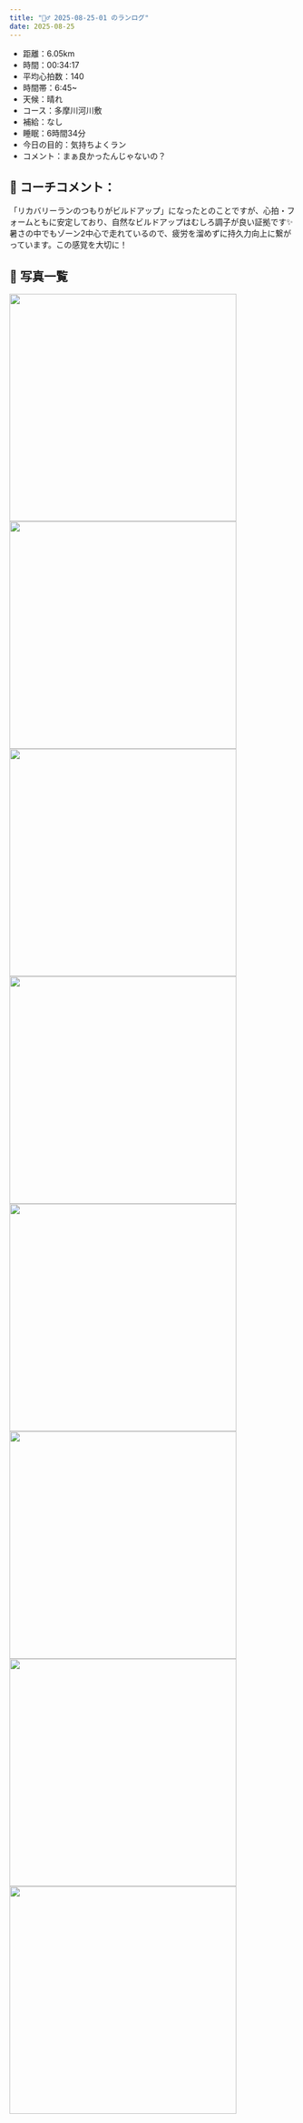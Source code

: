```yaml
---
title: "🏃‍♂️ 2025-08-25-01 のランログ"
date: 2025-08-25
---
```


- 距離：6.05km
- 時間：00:34:17
- 平均心拍数：140
- 時間帯：6:45~
- 天候：晴れ
- コース：多摩川河川敷
- 補給：なし
- 睡眠：6時間34分
- 今日の目的：気持ちよくラン
- コメント：まぁ良かったんじゃないの？

## 📝 コーチコメント：
「リカバリーランのつもりがビルドアップ」になったとのことですが、心拍・フォームともに安定しており、自然なビルドアップはむしろ調子が良い証拠です✨ 暑さの中でもゾーン2中心で走れているので、疲労を溜めずに持久力向上に繋がっています。この感覚を大切に！

## 📸 写真一覧
<img src="../images/2025-08-25-01/9E45CFD9-97A2-4D58-84F1-E0662DC8839D.JPG" width="400" loading="lazy" decoding="async" />
<img src="../images/2025-08-25-01/IMG_5388.PNG" width="400" loading="lazy" decoding="async" />
<img src="../images/2025-08-25-01/IMG_5389.PNG" width="400" loading="lazy" decoding="async" />
<img src="../images/2025-08-25-01/IMG_5392.PNG" width="400" loading="lazy" decoding="async" />
<img src="../images/2025-08-25-01/IMG_5393.PNG" width="400" loading="lazy" decoding="async" />
<img src="../images/2025-08-25-01/IMG_5394.PNG" width="400" loading="lazy" decoding="async" />
<img src="../images/2025-08-25-01/IMG_5395.PNG" width="400" loading="lazy" decoding="async" />
<img src="../images/2025-08-25-01/IMG_5396.PNG" width="400" loading="lazy" decoding="async" />
